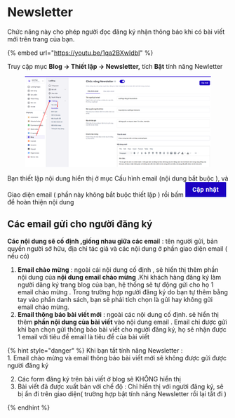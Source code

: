 # Newsletter

Chức năng này cho phép người đọc đăng ký nhận thông báo khi có bài viết mới trên trang của bạn.

{% embed url="https://youtu.be/1qa2BXwIdbI" %}

Truy cập mục **Blog -> Thiết lập -> Newsletter,** tích **Bật** tính năng Newletter

<figure><img src="../../.gitbook/assets/image (1366).png" alt=""><figcaption></figcaption></figure>

Bạn thiết lập nội dung hiển thị ở mục Cấu hình email (nội dung bắt buộc ), và Giao diện email ( phần này không bắt buộc thiết lập ) rồi bấm ![](<../../.gitbook/assets/image (565).png>) để hoàn thiện nội dung

## Các email gửi cho  người đăng ký&#x20;

**Các nội dung sẽ cố định ,giống nhau giữa các emai**l : tên người gửi, bản quyền người sở hữu, địa chỉ tác giả và các nội dung ở phần giao diện email ( nếu có)

1. **Email chào mừng** : ngoài cái nội dung cố định , sẽ hiển thị thêm phần nội dung của **nội dung email chào mừng** .Khi khách hàng đăng ký làm người dăng ký  trang blog của bạn, hệ thống sẽ tự động gửi cho họ 1 email chào mừng . Trong trường hợp người đăng ký do bạn tự thêm bằng tay vào phần danh sách, bạn sẽ phải tích chọn là gửi hay không gửi email chào mừng.
2. **Email thông báo bài viết mới** : ngoài các nội dung cố định. sẽ hiển thị thêm **phần nội dung của bài viết** vào nội dung email .  Email chỉ được gửi khi bạn chọn gửi thông báo bài viết cho người đăng ký, họ sẽ nhận được 1 email với tiêu đề email là tiêu đề của bài viết

{% hint style="danger" %}
Khi bạn tắt tính năng Newsletter : \
&#x20; 1\. Email chào mừng và email thông báo bài viết mới sẽ không được gửi được người đăng ký

2. Các form đăng ký trên bài viết ở blog sẽ KHÔNG hiển thị&#x20;
3. Bài viết đã được xuất bản với chế độ : Chỉ hiển thị với người đăng ký, sẽ bị ẩn đi trên giao diện( trường hợp bật tính năng Newsletter rồi lại tắt đi )


{% endhint %}
